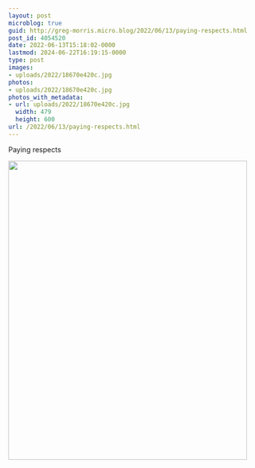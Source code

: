 ```yaml
---
layout: post
microblog: true
guid: http://greg-morris.micro.blog/2022/06/13/paying-respects.html
post_id: 4054520
date: 2022-06-13T15:18:02-0000
lastmod: 2024-06-22T16:19:15-0000
type: post
images:
- uploads/2022/18670e420c.jpg
photos:
- uploads/2022/18670e420c.jpg
photos_with_metadata:
- url: uploads/2022/18670e420c.jpg
  width: 479
  height: 600
url: /2022/06/13/paying-respects.html
---
```

Paying respects

<img src="uploads/2022/18670e420c.jpg" width="479" height="600" alt="" />
